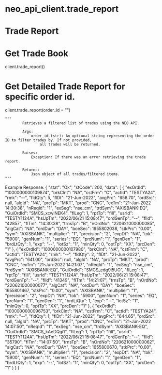 # neo_api_client.trade_report


# **Trade Report**

# Get Trade Book
client.trade_report()

# Get Detailed Trade Report for specific order id. 
client.trade_report(order_id = "")


    """
            Retrieves a filtered list of trades using the NEO API.

            Args:
                order_id (str): An optional string representing the order ID to filter trades by. If not provided,
                    all trades will be returned.

            Raises:
                Exception: If there was an error retrieving the trade report.

            Returns:
                Json object of all trades/filtered items.
    """

Example Response:
                {
                  "stat": "Ok",
                  "stCode": 200,
                  "data": [
                    {
                      "exOrdId": "1000000000109874",
                      "brkClnt": "NA",
                      "cstFrm": "C",
                      "actId": "TESTYA24",
                      "rmk": "--",
                      "fldQty": 5,
                      "flDt": "21-Jun-2022",
                      "avgPrc": "658.70",
                      "ordSrc": null,
                      "algId": "NA",
                      "prcTp": "MKT",
                      "prod": "CNC",
                      "exTm": "21-Jun-2022 14:30:38",
                      "nReqId": "1",
                      "exSeg": "nse_cm",
                      "trdSym": "AXISBANK-EQ",
                      "GuiOrdId": "SMCS_xcwlNEK4",
                      "flLeg": 1,
                      "rptTp": "fill",
                      "usrId": "TESTY1124A",
                      "hsUpTm": "2022/06/21 15:08:47",
                      "ordGenTp": "--",
                      "flId": "42857",
                      "flTm": "14:30:38",
                      "trnsTp": "B",
                      "nOrdNo": "220621000000085",
                      "algCat": "NA",
                      "ordDur": "DAY",
                      "boeSec": 1655802038,
                      "stkPrc": "0.00",
                      "sym": "AXISBANK",
                      "multiplier": "1",
                      "precision": "2",
                      "expDt": "NA",
                      "tok": "5900",
                      "genNum": "1",
                      "series": "EQ",
                      "prcNum": "1",
                      "genDen": "1",
                      "brdLtQty": 1,
                      "exp": "--",
                      "lotSz": "1",
                      "minQty": 0,
                      "optTp": "XX",
                      "prcDen": "1"
                    },
                    {
                      "exOrdId": "1000000000107980",
                      "brkClnt": "NA",
                      "cstFrm": "C",
                      "actId": "TESTYA24",
                      "rmk": "--",
                      "fldQty": 2,
                      "flDt": "21-Jun-2022",
                      "avgPrc": "641.00",
                      "ordSrc": null,
                      "algId": "NA",
                      "prcTp": "MKT",
                      "prod": "CNC",
                      "exTm": "21-Jun-2022 14:21:07",
                      "nReqId": "1",
                      "exSeg": "nse_cm",
                      "trdSym": "AXISBANK-EQ",
                      "GuiOrdId": "SMCS_edg9l5UO",
                      "flLeg": 1,
                      "rptTp": "fill",
                      "usrId": "TESTY1124A",
                      "hsUpTm": "2022/06/21 15:08:47",
                      "ordGenTp": "--",
                      "flId": "41349",
                      "flTm": "14:21:07",
                      "trnsTp": "B",
                      "nOrdNo": "220621000000077",
                      "algCat": "NA",
                      "ordDur": "DAY",
                      "boeSec": 1655801467,
                      "stkPrc": "0.00",
                      "sym": "AXISBANK",
                      "multiplier": "1",
                      "precision": "2",
                      "expDt": "NA",
                      "tok": "5900",
                      "genNum": "1",
                      "series": "EQ",
                      "prcNum": "1",
                      "genDen": "1",
                      "brdLtQty": 1,
                      "exp": "--",
                      "lotSz": "1",
                      "minQty": 0,
                      "optTp": "XX",
                      "prcDen": "1"
                    },
                    {
                      "exOrdId": "1000000000096753",
                      "brkClnt": "NA",
                      "cstFrm": "C",
                      "actId": "TESTYA24",
                      "rmk": "--",
                      "fldQty": 1,
                      "flDt": "21-Jun-2022",
                      "avgPrc": "644.65",
                      "ordSrc": null,
                      "algId": "NA",
                      "prcTp": "MKT",
                      "prod": "CNC",
                      "exTm": "21-Jun-2022 14:07:50",
                      "nReqId": "1",
                      "exSeg": "nse_cm",
                      "trdSym": "AXISBANK-EQ",
                      "GuiOrdId": "SMCS_kAeDQgi1",
                      "flLeg": 1,
                      "rptTp": "fill",
                      "usrId": "TESTY1124A",
                      "hsUpTm": "2022/06/21 15:08:47",
                      "ordGenTp": "--",
                      "flId": "35790",
                      "flTm": "14:07:50",
                      "trnsTp": "B",
                      "nOrdNo": "220621000000062",
                      "algCat": "NA",
                      "ordDur": "DAY",
                      "boeSec": 1655800670,
                      "stkPrc": "0.00",
                      "sym": "AXISBANK",
                      "multiplier": "1",
                      "precision": "2",
                      "expDt": "NA",
                      "tok": "5900",
                      "genNum": "1",
                      "series": "EQ",
                      "prcNum": "1",
                      "genDen": "1",
                      "brdLtQty": 1,
                      "exp": "--",
                      "lotSz": "1",
                      "minQty": 0,
                      "optTp": "XX",
                      "prcDen": "1"
                    }
                  ]
                }